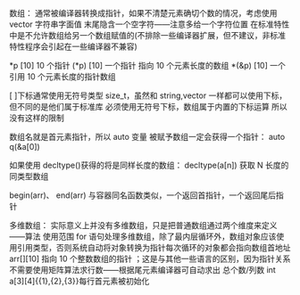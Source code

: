 数组：
通常被编译器转换成指针，如果不清楚元素确切个数的情况，考虑使用 vector
字符串字面值 末尾隐含一个空字符——注意多给一个字符位置
在标准特性中是不允许数组给另一个数组赋值的(不排除一些编译器扩展，但不建议，非标准特性程序会引起在一些编译器不兼容)

*p [10] 10 个指针
(*p) [10] 一个指针 指向 10 个元素长度的数组
\*(&p) [10] 一个引用 10 个元素长度的指针数组

[ ]下标通常使用无符号类型 size_t，虽然和 string,vector 一样都可以使用下标，但不同的是他们属于标准库 必须使用无符号下标，数组属于内置的下标运算 所以没有这样的限制

数组名就是首元素指针，所以 auto 变量 被赋予数组一定会获得一个指针：
auto q(&a[0])

如果使用 decltype()获得的将是同样长度的数组：
decltype(a[n]) 获取 N 长度的同类型数组

begin(arr)、 end(arr) 与容器同名函数类似，一个返回首指针，一个返回尾后指针

多维数组：
实际意义上并没有多维数组，只是把普通数组通过两个维度来定义——算法
使用范围 for 语句处理多维数组，除了最内层循环外，数组对象应该使用引用类型，否则系统自动将对象转换为指针每次循环的对象都会指向数组首地址
arr[][10] 指向 10 个整数数组的指针 ；这是与其他一些语言的区别，因为指针关系不需要使用矩阵算法求行数——根据尾元素编译器可自动求出 总个数/列数
int a[3][4]{{1},{2},{3}}每行首元素被初始化
